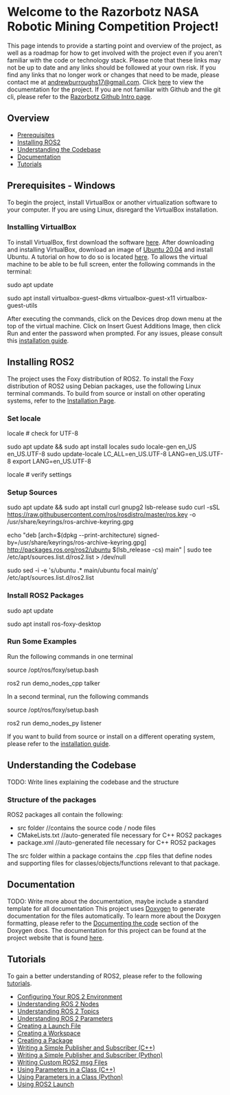# Welcome to the Razorbotz NASA Robotic Mining Competition Project!
This page intends to provide a starting point and overview of the project, as well as a roadmap for how to get involved with the project even if you aren't familiar with the code or technology stack. Please note that these links may not be up to date and any links should be followed at your own risk.  If you find any links that no longer work or changes that need to be made, please contact me at andrewburroughs17@gmail.com.  Click [here](https://razorbotz.github.io/ROS2/) to view the documentation for the project.  If you are not familiar with Github and the git cli, please refer to the [Razorbotz Github Intro page](https://github.com/Razorbotz/Test).

## Overview
* [Prerequisites](https://github.com/Razorbotz/ROS2/tree/master#prerequisites---windows)
* [Installing ROS2](https://github.com/Razorbotz/ROS2/tree/master#installing-ros2)
* [Understanding the Codebase](https://github.com/Razorbotz/ROS2/tree/master#understanding-the-codebase)
* [Documentation](https://github.com/Razorbotz/ROS2/tree/master#documentation)
* [Tutorials](https://github.com/Razorbotz/ROS2/tree/master#tutorials)

## Prerequisites - Windows
To begin the project, install VirtualBox or another virtualization software to your computer.  If you are using Linux, disregard the VirtualBox installation.

### Installing VirtualBox
To install VirtualBox, first download the software [here](https://www.virtualbox.org/wiki/Downloads).  After downloading and installing VirtualBox, download an image of [Ubuntu 20.04](http://releases.ubuntu.com/20.04/) and install Ubuntu.  A tutorial on how to do so is located [here](https://linuxhint.com/install_ubuntu_virtualbox_2004/).  To allows the virtual machine to be able to be full screen, enter the following commands in the terminal:

sudo apt update

sudo apt install virtualbox-guest-dkms virtualbox-guest-x11 virtualbox-guest-utils

After executing the commands, click on the Devices drop down menu at the top of the virtual machine.  Click on Insert Guest Additions Image, then click Run and enter the password when prompted.  For any issues, please consult this [installation guide](https://linuxhint.com/install_ubuntu_virtualbox_2004/#:~:text=Installing%20VirtualBox%20Guest%20Additions%20on%20Ubuntu%2020.04%20LTS).

## Installing ROS2
The project uses the Foxy distribution of ROS2.  To install the Foxy distribution of ROS2 using Debian packages, use the following Linux terminal commands.  To build from source or install on other operating systems, refer to the [Installation Page](https://docs.ros.org/en/foxy/Installation.html).

### Set locale
locale  # check for UTF-8

sudo apt update && sudo apt install locales
sudo locale-gen en_US en_US.UTF-8
sudo update-locale LC_ALL=en_US.UTF-8 LANG=en_US.UTF-8
export LANG=en_US.UTF-8

locale  # verify settings

### Setup Sources
sudo apt update && sudo apt install curl gnupg2 lsb-release
sudo curl -sSL https://raw.githubusercontent.com/ros/rosdistro/master/ros.key  -o /usr/share/keyrings/ros-archive-keyring.gpg

echo "deb [arch=$(dpkg --print-architecture) signed-by=/usr/share/keyrings/ros-archive-keyring.gpg] http://packages.ros.org/ros2/ubuntu $(lsb_release -cs) main" | sudo tee /etc/apt/sources.list.d/ros2.list > /dev/null

sudo sed -i -e 's/ubuntu .* main/ubuntu focal main/g' /etc/apt/sources.list.d/ros2.list

### Install ROS2 Packages
sudo apt update

sudo apt install ros-foxy-desktop

### Run Some Examples
Run the following commands in one terminal

source /opt/ros/foxy/setup.bash

ros2 run demo_nodes_cpp talker

In a second terminal, run the following commands

source /opt/ros/foxy/setup.bash

ros2 run demo_nodes_py listener

If you want to build from source or install on a different operating system, please refer to the [installation guide](https://docs.ros.org/en/foxy/Installation.html).

## Understanding the Codebase
TODO: Write lines explaining the codebase and the structure

### Structure of the packages
ROS2 packages all contain the following:
* src folder //contains the source code / node files
* CMakeLists.txt //auto-generated file necessary for C++ ROS2 packages
* package.xml //auto-generated file necessary for C++ ROS2 packages

The src folder within a package contains the .cpp files that define nodes and supporting files for classes/objects/functions relevant to that package.

## Documentation
TODO: Write more about the documentation, maybe include a standard template for all documentation
This project uses [Doxygen](https://www.doxygen.nl/index.html) to generate documentation for the files automatically.  To learn more about the Doxygen formatting, please refer to the [Documenting the code](https://www.doxygen.nl/manual/docblocks.html) section of the Doxygen docs.  The documentation for this project can be found at the project website that is found [here](https://razorbotz.github.io/ROS2/).

## Tutorials

To gain a better understanding of ROS2, please refer to the following [tutorials](https://docs.ros.org/en/foxy/Tutorials.html).
* [Configuring Your ROS 2 Environment](https://docs.ros.org/en/foxy/Tutorials/Configuring-ROS2-Environment.html)
* [Understanding ROS 2 Nodes](https://docs.ros.org/en/foxy/Tutorials/Understanding-ROS2-Nodes.html)
* [Understanding ROS 2 Topics](https://docs.ros.org/en/foxy/Tutorials/Topics/Understanding-ROS2-Topics.html)
* [Understanding ROS 2 Parameters](https://docs.ros.org/en/foxy/Tutorials/Parameters/Understanding-ROS2-Parameters.html)
* [Creating a Launch File](https://docs.ros.org/en/foxy/Tutorials/Launch-Files/Creating-Launch-Files.html)
* [Creating a Workspace](https://docs.ros.org/en/foxy/Tutorials/Workspace/Creating-A-Workspace.html)
* [Creating a Package](https://docs.ros.org/en/foxy/Tutorials/Creating-Your-First-ROS2-Package.html)
* [Writing a Simple Publisher and Subscriber (C++)](https://docs.ros.org/en/foxy/Tutorials/Writing-A-Simple-Cpp-Publisher-And-Subscriber.html)
* [Writing a Simple Publisher and Subscriber (Python)](https://docs.ros.org/en/foxy/Tutorials/Writing-A-Simple-Py-Publisher-And-Subscriber.html)
* [Writing Custom ROS2 msg Files](https://docs.ros.org/en/foxy/Tutorials/Custom-ROS2-Interfaces.html)
* [Using Parameters in a Class (C++)](https://docs.ros.org/en/foxy/Tutorials/Using-Parameters-In-A-Class-CPP.html)
* [Using Parameters in a Class (Python)](https://docs.ros.org/en/foxy/Tutorials/Using-Parameters-In-A-Class-Python.html)
* [Using ROS2 Launch](https://docs.ros.org/en/foxy/Tutorials/Launch-Files/Using-ROS2-Launch-For-Large-Projects.html)

